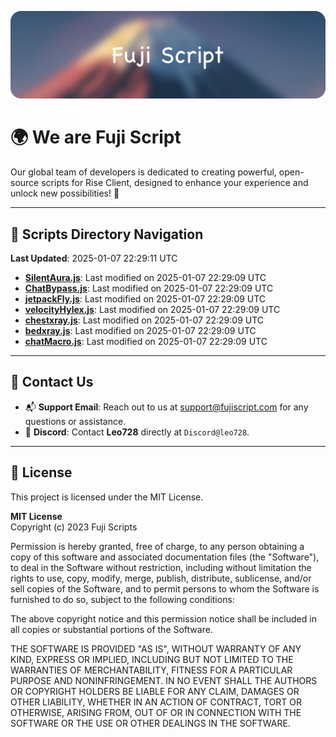 ![Banner](.github/b.webp)

# 🌍 **We are Fuji Script**

Our global team of developers is dedicated to creating powerful, open-source scripts for Rise Client, designed to enhance your experience and unlock new possibilities! 🌟

---
<!-- SCRIPTS_NAVIGATION_START -->
## 📂 **Scripts Directory Navigation**

**Last Updated**: 2025-01-07 22:29:11 UTC

- **[SilentAura.js](scripts/SilentAura.js)**: Last modified on 2025-01-07 22:29:09 UTC
- **[ChatBypass.js](scripts/ChatBypass.js)**: Last modified on 2025-01-07 22:29:09 UTC
- **[jetpackFly.js](scripts/jetpackFly.js)**: Last modified on 2025-01-07 22:29:09 UTC
- **[velocityHylex.js](scripts/velocityHylex.js)**: Last modified on 2025-01-07 22:29:09 UTC
- **[chestxray.js](scripts/chestxray.js)**: Last modified on 2025-01-07 22:29:09 UTC
- **[bedxray.js](scripts/bedxray.js)**: Last modified on 2025-01-07 22:29:09 UTC
- **[chatMacro.js](scripts/chatMacro.js)**: Last modified on 2025-01-07 22:29:09 UTC

<!-- SCRIPTS_NAVIGATION_END -->

---

## 💬 **Contact Us**  
- 📬 **Support Email**: Reach out to us at [support@fujiscript.com](mailto:support@fujiscript.com) for any questions or assistance.  
- 💬 **Discord**: Contact **Leo728** directly at `Discord@leo728`.

---

## 📜 **License**

This project is licensed under the MIT License.  

**MIT License**  
Copyright (c) 2023 Fuji Scripts  

Permission is hereby granted, free of charge, to any person obtaining a copy of this software and associated documentation files (the "Software"), to deal in the Software without restriction, including without limitation the rights to use, copy, modify, merge, publish, distribute, sublicense, and/or sell copies of the Software, and to permit persons to whom the Software is furnished to do so, subject to the following conditions:  

The above copyright notice and this permission notice shall be included in all copies or substantial portions of the Software.  

THE SOFTWARE IS PROVIDED "AS IS", WITHOUT WARRANTY OF ANY KIND, EXPRESS OR IMPLIED, INCLUDING BUT NOT LIMITED TO THE WARRANTIES OF MERCHANTABILITY, FITNESS FOR A PARTICULAR PURPOSE AND NONINFRINGEMENT. IN NO EVENT SHALL THE AUTHORS OR COPYRIGHT HOLDERS BE LIABLE FOR ANY CLAIM, DAMAGES OR OTHER LIABILITY, WHETHER IN AN ACTION OF CONTRACT, TORT OR OTHERWISE, ARISING FROM, OUT OF OR IN CONNECTION WITH THE SOFTWARE OR THE USE OR OTHER DEALINGS IN THE SOFTWARE.  
